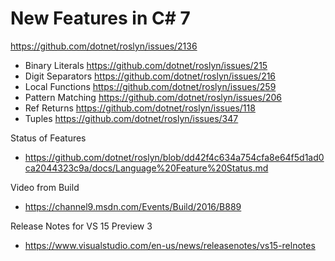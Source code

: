 # New Features in C# 7
https://github.com/dotnet/roslyn/issues/2136

* Binary Literals https://github.com/dotnet/roslyn/issues/215
* Digit Separators https://github.com/dotnet/roslyn/issues/216
* Local Functions https://github.com/dotnet/roslyn/issues/259
* Pattern Matching https://github.com/dotnet/roslyn/issues/206
* Ref Returns https://github.com/dotnet/roslyn/issues/118
* Tuples https://github.com/dotnet/roslyn/issues/347

Status of Features
* https://github.com/dotnet/roslyn/blob/dd42f4c634a754cfa8e64f5d1ad0ca2044323c9a/docs/Language%20Feature%20Status.md 

Video from Build
* https://channel9.msdn.com/Events/Build/2016/B889 

Release Notes for VS 15 Preview 3
* https://www.visualstudio.com/en-us/news/releasenotes/vs15-relnotes 
